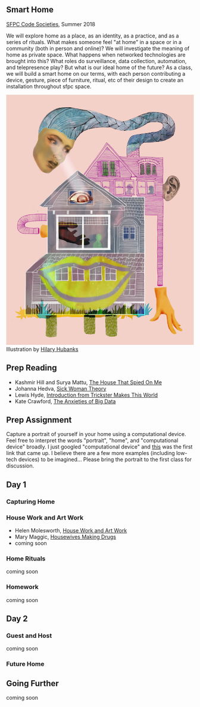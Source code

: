 ## Smart Home

[SFPC Code Societies](http://sfpc.io/codesocieties/), Summer 2018

We will explore home as a place, as an identity, as a practice, and as a series of rituals. What makes someone feel "at home" in a space or in a community (both in person and online)? We will investigate the meaning of home as private space. What happens when networked technologies are brought into this? What roles do surveillance, data collection, automation, and telepresence play? But what is our ideal home of the future? As a class, we will build a smart home on our terms, with each person contributing a device, gesture, piece of furniture, ritual, etc of their design to create an installation throughout sfpc space.

![smarthome illustration](Alexa_Final_s.jpg)
Illustration by [Hilary Hubanks](http://www.hilaryhubanks.com/)

## Prep Reading
* Kashmir Hill and Surya Mattu, [The House That Spied On Me](https://gizmodo.com/the-house-that-spied-on-me-1822429852)
* Johanna Hedva, [Sick Woman Theory](http://www.maskmagazine.com/not-again/struggle/sick-woman-theory)
* Lewis Hyde, [Introduction from Trickster Makes This World](http://www.lewishyde.com/system/resources/BAhbBlsHOgZmSSIvMjAxMS8wMy8yNi8wMl80MV81OF83NzNfVHJpY2tzdGVySW50cm8ucGRmBjoGRVQ/TricksterIntro.pdf)
* Kate Crawford, [The Anxieties of Big Data](https://thenewinquiry.com/the-anxieties-of-big-data/)


## Prep Assignment
Capture a portrait of yourself in your home using a computational device. Feel free to interpret the words "portrait", "home", and "computational device" broadly. I just googled "computational device" and [this](https://www.cs.drexel.edu/~introcs/F2K/lectures/2.1_computers/examples.html) was the first link that came up. I believe there are a few more examples (including low-tech devices) to be imagined... Please bring the portrait to the first class for discussion.

## Day 1

### Capturing Home

### House Work and Art Work
* Helen Molesworth, [House Work and Art Work](http://art310-f11-hoy.wikispaces.umb.edu/file/view/Molesworth+House+Work+and+Art+Work.pdf)
* Mary Maggic, [Housewives Making Drugs](http://maggic.ooo/Housewives-Making-Drugs-2017)
* coming soon

### Home Rituals
coming soon

### Homework
coming soon


## Day 2

### Guest and Host
coming soon

### Future Home


## Going Further
coming soon



